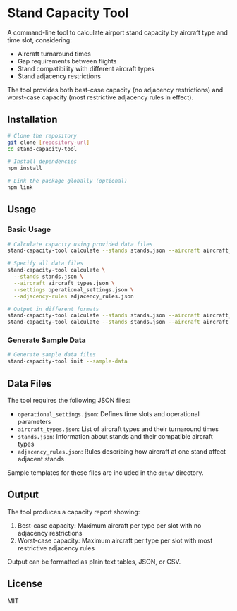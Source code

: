 # Stand Capacity Tool

A command-line tool to calculate airport stand capacity by aircraft type and time slot, considering:
- Aircraft turnaround times
- Gap requirements between flights
- Stand compatibility with different aircraft types
- Stand adjacency restrictions

The tool provides both best-case capacity (no adjacency restrictions) and worst-case capacity (most restrictive adjacency rules in effect).

## Installation

```bash
# Clone the repository
git clone [repository-url]
cd stand-capacity-tool

# Install dependencies
npm install

# Link the package globally (optional)
npm link
```

## Usage

### Basic Usage

```bash
# Calculate capacity using provided data files
stand-capacity-tool calculate --stands stands.json --aircraft aircraft_types.json

# Specify all data files
stand-capacity-tool calculate \
  --stands stands.json \
  --aircraft aircraft_types.json \
  --settings operational_settings.json \
  --adjacency-rules adjacency_rules.json

# Output in different formats
stand-capacity-tool calculate --stands stands.json --aircraft aircraft_types.json --output json
stand-capacity-tool calculate --stands stands.json --aircraft aircraft_types.json --output csv
```

### Generate Sample Data

```bash
# Generate sample data files
stand-capacity-tool init --sample-data
```

## Data Files

The tool requires the following JSON files:

- `operational_settings.json`: Defines time slots and operational parameters
- `aircraft_types.json`: List of aircraft types and their turnaround times
- `stands.json`: Information about stands and their compatible aircraft types
- `adjacency_rules.json`: Rules describing how aircraft at one stand affect adjacent stands

Sample templates for these files are included in the `data/` directory.

## Output

The tool produces a capacity report showing:

1. Best-case capacity: Maximum aircraft per type per slot with no adjacency restrictions
2. Worst-case capacity: Maximum aircraft per type per slot with most restrictive adjacency rules

Output can be formatted as plain text tables, JSON, or CSV.

## License

MIT 